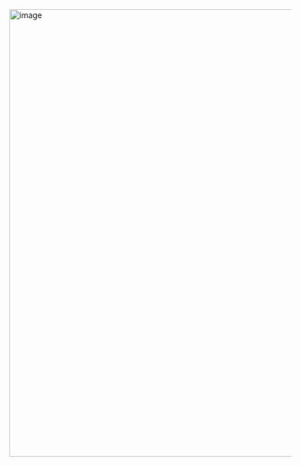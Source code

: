 <img width="799" alt="image" src="https://github.com/AnanthaTeja/Ride_kap_pooling/assets/111896520/41a9d943-78b2-4da4-bd23-c77cf0f4f9d9">

